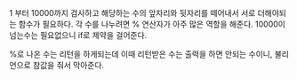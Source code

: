 1 부터 10000까지 검사하고 
해당하는 수의 앞자리와 뒷자리를 떼어내서 서로 더해야되는 함수가 필요하다.
각 수를 나누려면 % 연산자가 아주 많은 역할을 해준다.
10000이 넘는수는 필요없으니 if로 제약을 걸어준다.

%로 나온 수는 리턴을 하게되는데 이때 리턴받은 수는 출력을 하면 안되는 수이니, 
불리언으로 참값을 줘서 막아준다.
